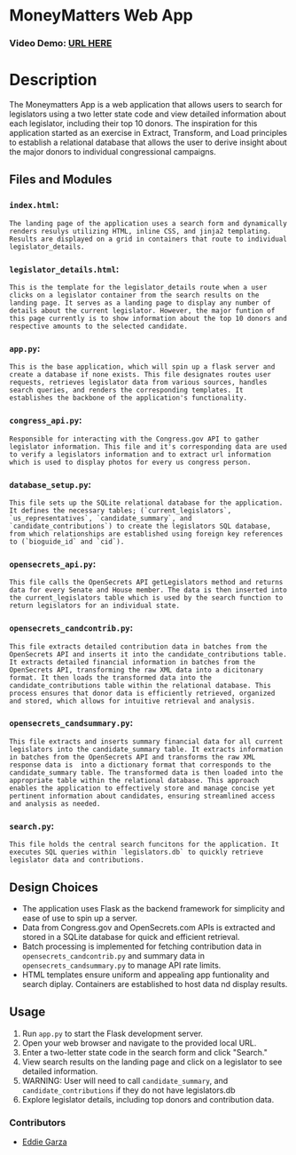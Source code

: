 # MoneyMatters Web App
### Video Demo: [URL HERE](your_video_url)

# Description
The Moneymatters App is a web application that allows users to search for legislators using a two letter state code and view detailed information about each legislator, including their top 10 donors. The inspiration for this application started as an exercise in Extract, Transform, and Load principles to establish a relational database that allows the user to derive insight about the major donors to individual congressional campaigns. 

## Files and Modules
### `index.html`:
    The landing page of the application uses a search form and dynamically renders resulys utilizing HTML, inline CSS, and jinja2 templating. Results are displayed on a grid in containers that route to individual legislator_details.

### `legislator_details.html`:
    This is the template for the legislator_details route when a user clicks on a legislator container from the search results on the landing page. It serves as a landing page to display any number of details about the current legislator. However, the major funtion of this page currently is to show information about the top 10 donors and respective amounts to the selected candidate.

### `app.py`:
    This is the base application, which will spin up a flask server and create a database if none exists. This file designates routes user requests, retrieves legislator data from various sources, handles search queries, and renders the corresponding templates. It establishes the backbone of the application's functionality.

### `congress_api.py`:
    Responsible for interacting with the Congress.gov API to gather legislator information. This file and it's corresponding data are used to verify a legislators information and to extract url information which is used to display photos for every us congress person.

### `database_setup.py`:
    This file sets up the SQLite relational database for the application. It defines the necessary tables; (`current_legislators`, `us_representatives`, `candidate_summary`, and `candidate_contributions`) to create the legislators SQL database, from which relationships are established using foreign key references to (`bioguide_id` and `cid`).

### `opensecrets_api.py`:
    This file calls the OpenSecrets API getLegislators method and returns data for every Senate and House member. The data is then inserted into the current_legislators table which is used by the search function to return legislators for an individual state.

### `opensecrets_candcontrib.py`:
    This file extracts detailed contribution data in batches from the OpenSecrets API and inserts it into the candidate_contributions table. It extracts detailed financial information in batches from the OpenSecrets API, transforming the raw XML data into a dicitonary format. It then loads the transformed data into the candidate_contributions table within the relational database. This process ensures that donor data is efficiently retrieved, organized and stored, which allows for intuitive retrieval and analysis.

### `opensecrets_candsummary.py`:
    This file extracts and inserts summary financial data for all current legislators into the candidate_summary table. It extracts information in batches from the OpenSecrets API and transforms the raw XML response data is  into a dictionary format that corresponds to the candidate_summary table. The transformed data is then loaded into the appropriate table within the relational database. This approach enables the application to effectively store and manage concise yet pertinent information about candidates, ensuring streamlined access and analysis as needed.

### `search.py`:
    This file holds the central search funcitons for the application. It executes SQL queries within `legislators.db` to quickly retrieve legislator data and contributions.

## Design Choices
- The application uses Flask as the backend framework for simplicity and ease of use to spin up a server.
- Data from Congress.gov and OpenSecrets.com APIs is extracted and stored in a SQLite database for quick and efficient retrieval.
- Batch processing is implemented for fetching contribution data in `opensecrets_candcontrib.py` and summary data in `opensecrets_candsummary.py` to manage API rate limits.
- HTML templates ensure uniform and appealing app funtionality and search diplay. Containers are established to host data nd display results.

## Usage
1. Run `app.py` to start the Flask development server.
2. Open your web browser and navigate to the provided local URL.
3. Enter a two-letter state code in the search form and click "Search."
4. View search results on the landing page and click on a legislator to see detailed information.
5. WARNING: User will need to call `candidate_summary`, and `candidate_contributions` if they do not have legislators.db
6. Explore legislator details, including top donors and contribution data.

### Contributors
- [Eddie Garza](eddieg2021@outlook.com)

